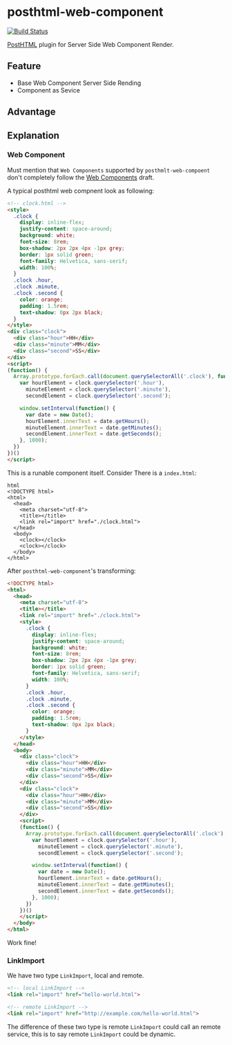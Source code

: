 # posthtml-web-component

[![Build Status](https://travis-ci.org/island205/posthtml-web-component.svg?branch=master)](https://travis-ci.org/island205/posthtml-web-component?branch=master)

[PostHTML](https://github.com/posthtml/posthtml) plugin for Server Side Web Component Render.

## Feature

- Base Web Component Server Side Rending
- Component as Sevice

## Advantage

## Explanation

### Web Component

Must mention that `Web Components` supported by `posthmlt-web-compoent` don't completely follow the [Web Components](http://www.w3.org/TR/components-intro/) draft.

A typical posthtml web compnent look as following:

```html
<!-- clock.html -->
<style>
  .clock {
    display: inline-flex;
    justify-content: space-around;
    background: white;
    font-size: 8rem;
    box-shadow: 2px 2px 4px -1px grey;
    border: 1px solid green;
    font-family: Helvetica, sans-serif;
    width: 100%;
  }
  .clock .hour,
  .clock .minute,
  .clock .second {
    color: orange;
    padding: 1.5rem;
    text-shadow: 0px 2px black;
  }
</style>
<div class="clock">
  <div class="hour">HH</div>
  <div class="minute">MM</div>
  <div class="second">SS</div>
</div>
<script>
(function() {
  Array.prototype.forEach.call(document.querySelectorAll('.clock'), function (clock) {
    var hourElement = clock.querySelector('.hour'),
      minuteElement = clock.querySelector('.minute'),
      secondElement = clock.querySelector('.second');

    window.setInterval(function() {
      var date = new Date();
      hourElement.innerText = date.getHours();
      minuteElement.innerText = date.getMinutes();
      secondElement.innerText = date.getSeconds();
    }, 1000);
  })
})()
</script>
```

This is a runable component itself. Consider There is a `index.html`:

```
html
<!DOCTYPE html>
<html>
  <head>
    <meta charset="utf-8">
    <title></title>
    <link rel="import" href="./clock.html">
  </head>
  <body>
    <clock></clock>
    <clock></clock>
  </body>
</html>
```

After `posthtml-web-component`'s transforming:

```html
<!DOCTYPE html>
<html>
  <head>
    <meta charset="utf-8">
    <title></title>
    <link rel="import" href="./clock.html">
    <style>
      .clock {
        display: inline-flex;
        justify-content: space-around;
        background: white;
        font-size: 8rem;
        box-shadow: 2px 2px 4px -1px grey;
        border: 1px solid green;
        font-family: Helvetica, sans-serif;
        width: 100%;
      }
      .clock .hour,
      .clock .minute,
      .clock .second {
        color: orange;
        padding: 1.5rem;
        text-shadow: 0px 2px black;
      }
    </style>
  </head>
  <body>
    <div class="clock">
      <div class="hour">HH</div>
      <div class="minute">MM</div>
      <div class="second">SS</div>
    </div>
    <div class="clock">
      <div class="hour">HH</div>
      <div class="minute">MM</div>
      <div class="second">SS</div>
    </div>
    <script>
    (function() {
      Array.prototype.forEach.call(document.querySelectorAll('.clock'), function (clock) {
        var hourElement = clock.querySelector('.hour'),
          minuteElement = clock.querySelector('.minute'),
          secondElement = clock.querySelector('.second');

        window.setInterval(function() {
          var date = new Date();
          hourElement.innerText = date.getHours();
          minuteElement.innerText = date.getMinutes();
          secondElement.innerText = date.getSeconds();
        }, 1000);
      })
    })()
    </script>
  </body>
</html>
```

Work fine!

### LinkImport

We have two type `LinkImport`, local and remote.

```html
<!-- local LinkImport -->
<link rel="import" href="hello-world.html">

<!-- remote LinkImport -->
<link rel="import" href="http://example.com/hello-world.html">
```

The difference of these two type is remote `LinkImport` could call an remote service, this is to say remote `LinkImport` could be dynamic.
